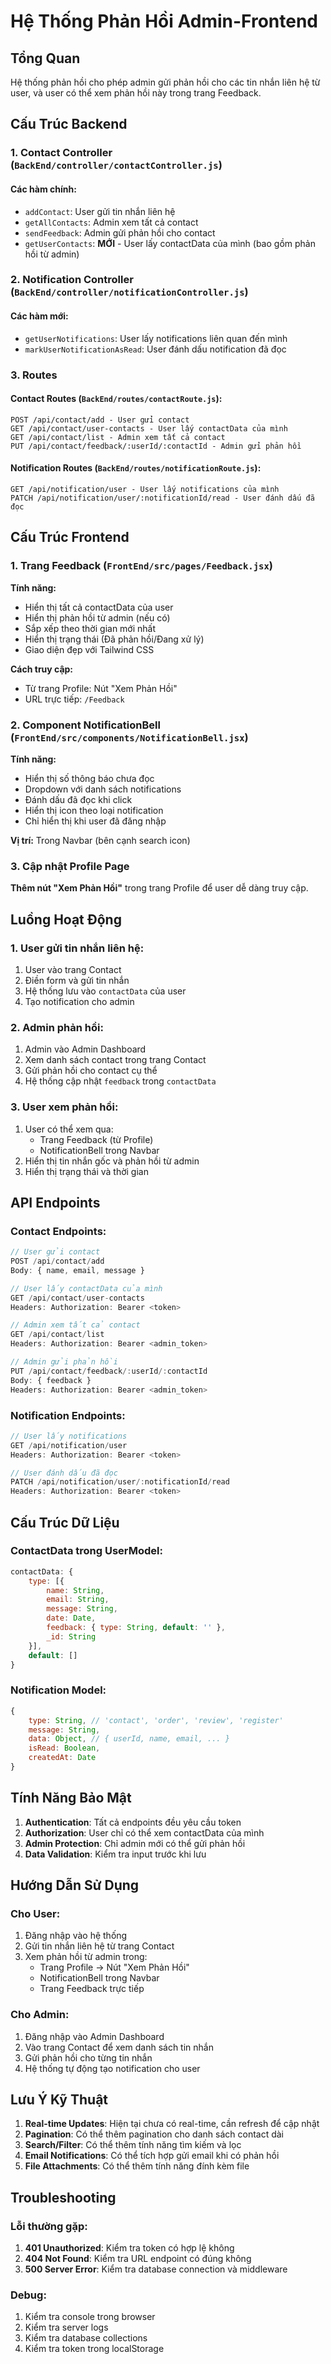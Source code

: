 # Hệ Thống Phản Hồi Admin-Frontend

## Tổng Quan

Hệ thống phản hồi cho phép admin gửi phản hồi cho các tin nhắn liên hệ từ user, và user có thể xem phản hồi này trong trang Feedback.

## Cấu Trúc Backend

### 1. Contact Controller (`BackEnd/controller/contactController.js`)

#### Các hàm chính:
- `addContact`: User gửi tin nhắn liên hệ
- `getAllContacts`: Admin xem tất cả contact
- `sendFeedback`: Admin gửi phản hồi cho contact
- `getUserContacts`: **MỚI** - User lấy contactData của mình (bao gồm phản hồi từ admin)

### 2. Notification Controller (`BackEnd/controller/notificationController.js`)

#### Các hàm mới:
- `getUserNotifications`: User lấy notifications liên quan đến mình
- `markUserNotificationAsRead`: User đánh dấu notification đã đọc

### 3. Routes

#### Contact Routes (`BackEnd/routes/contactRoute.js`):
```
POST /api/contact/add - User gửi contact
GET /api/contact/user-contacts - User lấy contactData của mình
GET /api/contact/list - Admin xem tất cả contact
PUT /api/contact/feedback/:userId/:contactId - Admin gửi phản hồi
```

#### Notification Routes (`BackEnd/routes/notificationRoute.js`):
```
GET /api/notification/user - User lấy notifications của mình
PATCH /api/notification/user/:notificationId/read - User đánh dấu đã đọc
```

## Cấu Trúc Frontend

### 1. Trang Feedback (`FrontEnd/src/pages/Feedback.jsx`)

**Tính năng:**
- Hiển thị tất cả contactData của user
- Hiển thị phản hồi từ admin (nếu có)
- Sắp xếp theo thời gian mới nhất
- Hiển thị trạng thái (Đã phản hồi/Đang xử lý)
- Giao diện đẹp với Tailwind CSS

**Cách truy cập:**
- Từ trang Profile: Nút "Xem Phản Hồi"
- URL trực tiếp: `/Feedback`

### 2. Component NotificationBell (`FrontEnd/src/components/NotificationBell.jsx`)

**Tính năng:**
- Hiển thị số thông báo chưa đọc
- Dropdown với danh sách notifications
- Đánh dấu đã đọc khi click
- Hiển thị icon theo loại notification
- Chỉ hiển thị khi user đã đăng nhập

**Vị trí:** Trong Navbar (bên cạnh search icon)

### 3. Cập nhật Profile Page

**Thêm nút "Xem Phản Hồi"** trong trang Profile để user dễ dàng truy cập.

## Luồng Hoạt Động

### 1. User gửi tin nhắn liên hệ:
1. User vào trang Contact
2. Điền form và gửi tin nhắn
3. Hệ thống lưu vào `contactData` của user
4. Tạo notification cho admin

### 2. Admin phản hồi:
1. Admin vào Admin Dashboard
2. Xem danh sách contact trong trang Contact
3. Gửi phản hồi cho contact cụ thể
4. Hệ thống cập nhật `feedback` trong `contactData`

### 3. User xem phản hồi:
1. User có thể xem qua:
   - Trang Feedback (từ Profile)
   - NotificationBell trong Navbar
2. Hiển thị tin nhắn gốc và phản hồi từ admin
3. Hiển thị trạng thái và thời gian

## API Endpoints

### Contact Endpoints:
```javascript
// User gửi contact
POST /api/contact/add
Body: { name, email, message }

// User lấy contactData của mình
GET /api/contact/user-contacts
Headers: Authorization: Bearer <token>

// Admin xem tất cả contact
GET /api/contact/list
Headers: Authorization: Bearer <admin_token>

// Admin gửi phản hồi
PUT /api/contact/feedback/:userId/:contactId
Body: { feedback }
Headers: Authorization: Bearer <admin_token>
```

### Notification Endpoints:
```javascript
// User lấy notifications
GET /api/notification/user
Headers: Authorization: Bearer <token>

// User đánh dấu đã đọc
PATCH /api/notification/user/:notificationId/read
Headers: Authorization: Bearer <token>
```

## Cấu Trúc Dữ Liệu

### ContactData trong UserModel:
```javascript
contactData: {
    type: [{
        name: String,
        email: String,
        message: String,
        date: Date,
        feedback: { type: String, default: '' },
        _id: String
    }],
    default: []
}
```

### Notification Model:
```javascript
{
    type: String, // 'contact', 'order', 'review', 'register'
    message: String,
    data: Object, // { userId, name, email, ... }
    isRead: Boolean,
    createdAt: Date
}
```

## Tính Năng Bảo Mật

1. **Authentication**: Tất cả endpoints đều yêu cầu token
2. **Authorization**: User chỉ có thể xem contactData của mình
3. **Admin Protection**: Chỉ admin mới có thể gửi phản hồi
4. **Data Validation**: Kiểm tra input trước khi lưu

## Hướng Dẫn Sử Dụng

### Cho User:
1. Đăng nhập vào hệ thống
2. Gửi tin nhắn liên hệ từ trang Contact
3. Xem phản hồi từ admin trong:
   - Trang Profile → Nút "Xem Phản Hồi"
   - NotificationBell trong Navbar
   - Trang Feedback trực tiếp

### Cho Admin:
1. Đăng nhập vào Admin Dashboard
2. Vào trang Contact để xem danh sách tin nhắn
3. Gửi phản hồi cho từng tin nhắn
4. Hệ thống tự động tạo notification cho user

## Lưu Ý Kỹ Thuật

1. **Real-time Updates**: Hiện tại chưa có real-time, cần refresh để cập nhật
2. **Pagination**: Có thể thêm pagination cho danh sách contact dài
3. **Search/Filter**: Có thể thêm tính năng tìm kiếm và lọc
4. **Email Notifications**: Có thể tích hợp gửi email khi có phản hồi
5. **File Attachments**: Có thể thêm tính năng đính kèm file

## Troubleshooting

### Lỗi thường gặp:
1. **401 Unauthorized**: Kiểm tra token có hợp lệ không
2. **404 Not Found**: Kiểm tra URL endpoint có đúng không
3. **500 Server Error**: Kiểm tra database connection và middleware

### Debug:
1. Kiểm tra console trong browser
2. Kiểm tra server logs
3. Kiểm tra database collections
4. Kiểm tra token trong localStorage
